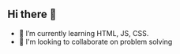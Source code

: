 ## Hi there 👋

- 🌱 I’m currently learning HTML, JS, CSS.
- 👯 I'm looking to collaborate on problem solving
